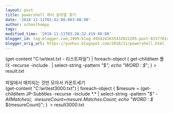 ```yaml
---
layout: post
title: powershell 에서 문자열 찾기
date: '2018-11-11T02:42:00.003-08:00'
author: schoolhompy
tags: 
modified_time: '2018-11-11T03:26:32.419-08:00'
blogger_id: tag:blogger.com,1999:blog-4954243635432022205.post-8157782411148338103
blogger_orig_url: https://yunhos.blogspot.com/2018/11/powershell.html
---
```


(get-content "C:\w\test.txt - 리스트파일") | foreach-object { get-childitem 폴더 -recurse -include *.* | select-string -pattern "$_"; echo "WORD : $_"; } &gt; result.txt<br /><br />파일에서 매치되는 것만 모아서 카운트세기<br />(get-content "C:\w\test3000.txt") | foreach-object { $mesure = (get-childitem JP-Subtitles -recurse -include *.* | select-string -pattern "$_" -AllMatches);&nbsp; $mesureCount=$mesure.Matches.Count; echo "WORD : $_&nbsp; ${mesureCount}"; }&nbsp; &gt; result3000.txt